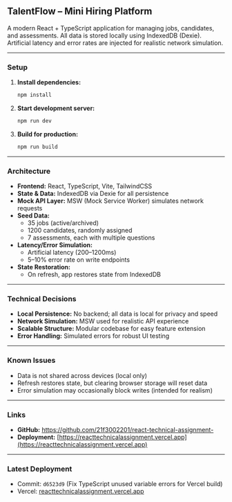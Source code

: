 ## TalentFlow – Mini Hiring Platform

A modern React + TypeScript application for managing jobs, candidates, and assessments. All data is stored locally using IndexedDB (Dexie). Artificial latency and error rates are injected for realistic network simulation.

---

### Setup

1. **Install dependencies:**
   ```bash
   npm install
   ```
2. **Start development server:**
   ```bash
   npm run dev
   ```
3. **Build for production:**
   ```bash
   npm run build
   ```

---

### Architecture
- **Frontend:** React, TypeScript, Vite, TailwindCSS
- **State & Data:** IndexedDB via Dexie for all persistence
- **Mock API Layer:** MSW (Mock Service Worker) simulates network requests
- **Seed Data:**
  - 35 jobs (active/archived)
  - 1200 candidates, randomly assigned
  - 7 assessments, each with multiple questions
- **Latency/Error Simulation:**
  - Artificial latency (200–1200ms)
  - 5–10% error rate on write endpoints
- **State Restoration:**
  - On refresh, app restores state from IndexedDB

---

### Technical Decisions
- **Local Persistence:** No backend; all data is local for privacy and speed
- **Network Simulation:** MSW used for realistic API experience
- **Scalable Structure:** Modular codebase for easy feature extension
- **Error Handling:** Simulated errors for robust UI testing

---

### Known Issues
- Data is not shared across devices (local only)
- Refresh restores state, but clearing browser storage will reset data
- Error simulation may occasionally block writes (intended for realism)

---

### Links
- **GitHub:** https://github.com/21f3002201/react-technical-assignment-
- **Deployment:** [https://reacttechnicalassignment.vercel.app](https://reacttechnicalassignment.vercel.app)

---

### Latest Deployment
- Commit: `d6523d9` (Fix TypeScript unused variable errors for Vercel build)
- Vercel: [reacttechnicalassignment.vercel.app](https://reacttechnicalassignment.vercel.app)